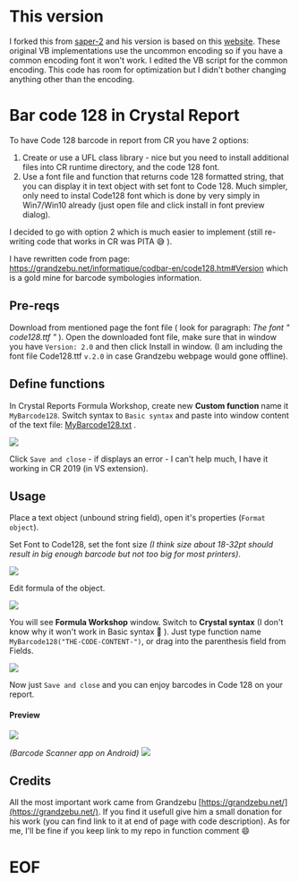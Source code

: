 # This version

I forked this from [saper-2](https://github.com/saper-2/crystalreports-code128) and his version is based on this [website](https://grandzebu.net/informatique/codbar-en/code128.htm#Version).
These original VB implementations use the uncommon encoding so if you have a common encoding font it won't work.
I edited the VB script for the common encoding. This code has room for optimization but I didn't bother changing anything other than the encoding.

# Bar code 128 in Crystal Report

To have Code 128 barcode in report from CR you have 2 options:

1. Create or use a UFL class library - nice but you need to install additional files into CR runtime directory, and the code 128 font.
2. Use a font file and function that returns code 128 formatted string, that you can display it in text object with set font to Code 128. Much simpler, only need to instal Code128 font which is done by very simply in Win7/Win10 already (just open file and click install in font preview dialog).

I decided to go with option 2 which is much easier to implement (still re-writing code that works in CR was PITA :sweat_smile: ).

I have rewritten code from page:
https://grandzebu.net/informatique/codbar-en/code128.htm#Version which is a gold mine for barcode symbologies information.

## Pre-reqs
Download from mentioned page the font file ( look for paragraph: *The font " code128.ttf "* ). Open the downloaded font file, make sure that in window you have ```Version: 2.0``` and then click Install in  window.
(I am including the font file Code128.ttf ```v.2.0```  in case Grandzebu webpage would gone offline).

## Define functions
In Crystal Reports Formula Workshop, create new **Custom function** name it ```MyBarcode128```. Switch syntax to ```Basic syntax``` and paste into window content of the text file: [MyBarcode128.txt](MyBarcode128.txt) . 

![](img/crvs-formula-workshop-function.png)

Click ```Save and close``` - if displays an error - I can't help much, I have it working in CR 2019 (in VS extension).

## Usage
Place a text object (unbound string field), open it's properties (```Format object```).

Set Font to Code128, set the font size *(I think size about 18-32pt should result in big enough barcode but not too big for most printers)*.

![](img/crvs-format-object-font.png)

Edit formula of the object.

![](img/crvs-edit-formula.png)

You will see **Formula Workshop** window. 
Switch to **Crystal syntax** (I don't know why it won't work in Basic syntax :thinking: ).
Just type function name ```MyBarcode128("THE-CODE-CONTENT-")```, or drag into the parenthesis field from Fields.

![](img/crvs-edit-formula-workshop.png)


Now just ```Save and close``` and you can enjoy barcodes in Code 128 on your report.

#### Preview

![](img/crvs-preview-report.png)

*(Barcode Scanner app on Android)*
![](img/crvs-preview-report-android-app.png)

## Credits
All the most important work came from Grandzebu [https://grandzebu.net/](https://grandzebu.net/). 
If you find it usefull give him a small donation for his work (you can find link to it at end of page with code description). As for me, I'll be fine if you  keep link to my repo in function comment :smile:  

# EOF